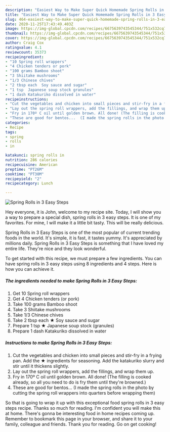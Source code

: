 ```yaml
---
description: "Easiest Way to Make Super Quick Homemade Spring Rolls in 3 Easy Steps"
title: "Easiest Way to Make Super Quick Homemade Spring Rolls in 3 Easy Steps"
slug: 464-easiest-way-to-make-super-quick-homemade-spring-rolls-in-3-easy-steps
date: 2020-11-25T17:43:49.403Z
image: https://img-global.cpcdn.com/recipes/6675639743545344/751x532cq70/spring-rolls-in-3-easy-steps-recipe-main-photo.jpg
thumbnail: https://img-global.cpcdn.com/recipes/6675639743545344/751x532cq70/spring-rolls-in-3-easy-steps-recipe-main-photo.jpg
cover: https://img-global.cpcdn.com/recipes/6675639743545344/751x532cq70/spring-rolls-in-3-easy-steps-recipe-main-photo.jpg
author: Craig Cox
ratingvalue: 4.1
reviewcount: 35373
recipeingredient:
- "10 Spring roll wrappers"
- "4 Chicken tenders or pork"
- "100 grams Bamboo shoot"
- "3 Shiitake mushrooms"
- "1/3 Chinese chives"
- "2 tbsp each  Soy sauce and sugar"
- "1 tsp  Japanese soup stock granules"
- "1 dash Katakuriko dissolved in water"
recipeinstructions:
- "Cut the vegetables and chicken into small pieces and stir-fry in a frying pan. Add the ★ ingredients for seasoning. Add the katakuriko slurry and stir until it thickens slightly."
- "Lay out the spring roll wrappers, add the fillings, and wrap them up."
- "Fry in 170º C oil until golden brown. All done! (The filling is cooked already, so all you need to do is fry them until they&#39;re browned.)"
- "These are good for bentos...  (I made the spring rolls in the photo by cutting the spring roll wrappers into quarters before wrapping them)"
categories:
- Recipe
tags:
- spring
- rolls
- in

katakunci: spring rolls in 
nutrition: 286 calories
recipecuisine: American
preptime: "PT26M"
cooktime: "PT30M"
recipeyield: "2"
recipecategory: Lunch

---
```



![Spring Rolls in 3 Easy Steps](https://img-global.cpcdn.com/recipes/6675639743545344/751x532cq70/spring-rolls-in-3-easy-steps-recipe-main-photo.jpg)

Hey everyone, it is John, welcome to my recipe site. Today, I will show you a way to prepare a special dish, spring rolls in 3 easy steps. It is one of my favorites. For mine, I will make it a little bit tasty. This will be really delicious.

Spring Rolls in 3 Easy Steps is one of the most popular of current trending foods in the world. It's simple, it is fast, it tastes yummy. It's appreciated by millions daily. Spring Rolls in 3 Easy Steps is something that I have loved my entire life. They're nice and they look wonderful.




To get started with this recipe, we must prepare a few ingredients. You can have spring rolls in 3 easy steps using 8 ingredients and 4 steps. Here is how you can achieve it.

<!--inarticleads1-->

##### The ingredients needed to make Spring Rolls in 3 Easy Steps:

1. Get 10 Spring roll wrappers
1. Get 4 Chicken tenders (or pork)
1. Take 100 grams Bamboo shoot
1. Take 3 Shiitake mushrooms
1. Take 1/3 Chinese chives
1. Take 2 tbsp each ★ Soy sauce and sugar
1. Prepare 1 tsp ★ Japanese soup stock (granules)
1. Prepare 1 dash Katakuriko dissolved in water




<!--inarticleads2-->

##### Instructions to make Spring Rolls in 3 Easy Steps:

1. Cut the vegetables and chicken into small pieces and stir-fry in a frying pan. Add the ★ ingredients for seasoning. Add the katakuriko slurry and stir until it thickens slightly.
1. Lay out the spring roll wrappers, add the fillings, and wrap them up.
1. Fry in 170º C oil until golden brown. All done! (The filling is cooked already, so all you need to do is fry them until they&#39;re browned.)
1. These are good for bentos...  (I made the spring rolls in the photo by cutting the spring roll wrappers into quarters before wrapping them)




So that is going to wrap it up with this exceptional food spring rolls in 3 easy steps recipe. Thanks so much for reading. I'm confident you will make this at home. There's gonna be interesting food in home recipes coming up. Remember to bookmark this page in your browser, and share it to your family, colleague and friends. Thank you for reading. Go on get cooking!
